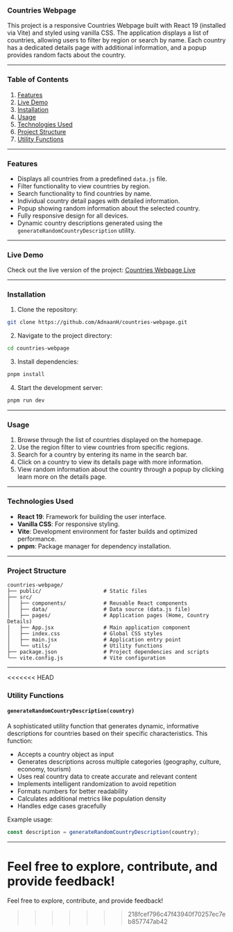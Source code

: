 ### Countries Webpage

This project is a responsive Countries Webpage built with React 19 (installed via Vite) and styled using vanilla CSS. The application displays a list of countries, allowing users to filter by region or search by name. Each country has a dedicated details page with additional information, and a popup provides random facts about the country.

---

### Table of Contents

1. [Features](#features)  
2. [Live Demo](#live-demo)  
3. [Installation](#installation)  
4. [Usage](#usage)  
5. [Technologies Used](#technologies-used)  
6. [Project Structure](#project-structure)  
7. [Utility Functions](#utility-functions)  

---

### Features

- Displays all countries from a predefined `data.js` file.
- Filter functionality to view countries by region.
- Search functionality to find countries by name.
- Individual country detail pages with detailed information.
- Popup showing random information about the selected country.
- Fully responsive design for all devices.
- Dynamic country descriptions generated using the `generateRandomCountryDescription` utility.

---

### Live Demo

Check out the live version of the project: [Countries Webpage Live](https://vercel.com/adnan-hamisis-projects/countries-webpage-5cvx/CkSUmYNZwufED8jDMa4atYun9L1C)

---

### Installation

1. Clone the repository:

```bash
git clone https://github.com/AdnaanH/countries-webpage.git
```

2. Navigate to the project directory:

```bash
cd countries-webpage
```

3. Install dependencies:

```bash
pnpm install
```

4. Start the development server:

```bash
pnpm run dev
```

---

### Usage

1. Browse through the list of countries displayed on the homepage.
2. Use the region filter to view countries from specific regions.
3. Search for a country by entering its name in the search bar.
4. Click on a country to view its details page with more information.
5. View random information about the country through a popup by clicking learn more on the details page.

---

### Technologies Used

- **React 19**: Framework for building the user interface.
- **Vanilla CSS**: For responsive styling.
- **Vite**: Development environment for faster builds and optimized performance.
- **pnpm**: Package manager for dependency installation.

---

### Project Structure

```
countries-webpage/
├── public/                    # Static files
├── src/
│   ├── components/            # Reusable React components
│   ├── data/                  # Data source (data.js file)
│   ├── pages/                 # Application pages (Home, Country Details)
│   ├── App.jsx                # Main application component
│   ├── index.css              # Global CSS styles
│   ├── main.jsx               # Application entry point
│   └── utils/                 # Utility functions
├── package.json               # Project dependencies and scripts
└── vite.config.js             # Vite configuration
```

---

<<<<<<< HEAD
### Utility Functions

#### `generateRandomCountryDescription(country)`

A sophisticated utility function that generates dynamic, informative descriptions for countries based on their specific characteristics. This function:

- Accepts a country object as input
- Generates descriptions across multiple categories (geography, culture, economy, tourism)
- Uses real country data to create accurate and relevant content
- Implements intelligent randomization to avoid repetition
- Formats numbers for better readability
- Calculates additional metrics like population density
- Handles edge cases gracefully

Example usage:
```javascript
const description = generateRandomCountryDescription(country);
```

---

Feel free to explore, contribute, and provide feedback!
=======
Feel free to explore, contribute, and provide feedback!
>>>>>>> 218fcef796c47f43940f70257ec7eb857747ab42

